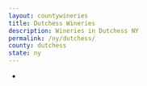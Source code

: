 ```yaml
---
layout: countywineries
title: Dutchess Wineries
description: Wineries in Dutchess NY
permalink: /ny/dutchess/
county: dutchess
state: ny
---
```

-
